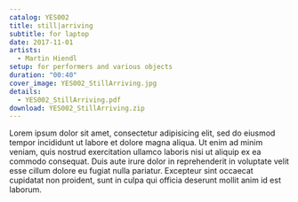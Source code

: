 ```yaml
---
catalog: YES002
title: still|arriving
subtitle: for laptop
date: 2017-11-01
artists:
  - Martin Hiendl
setup: for performers and various objects
duration: "00:40"
cover_image: YES002_StillArriving.jpg
details:
  - YES002_StillArriving.pdf
download: YES002_StillArriving.zip
---
```

Lorem ipsum dolor sit amet, consectetur adipisicing elit, sed do eiusmod tempor incididunt ut labore et dolore magna aliqua. Ut enim ad minim veniam, quis nostrud exercitation ullamco laboris nisi ut aliquip ex ea commodo consequat. Duis aute irure dolor in reprehenderit in voluptate velit esse cillum dolore eu fugiat nulla pariatur. Excepteur sint occaecat cupidatat non proident, sunt in culpa qui officia deserunt mollit anim id est laborum.
